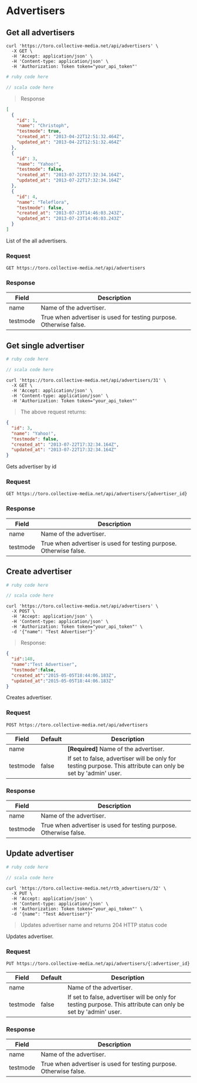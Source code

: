 # Advertisers

## Get all advertisers

```shell
curl 'https://toro.collective-media.net/api/advertisers' \
  -X GET \
  -H 'Accept: application/json' \
  -H 'Content-type: application/json' \
  -H 'Authorization: Token token="your_api_token"'
```

```ruby
# ruby code here
```

```scala
// scala code here
```

> Response

```json
[
  {
    "id": 1,
    "name": "Christoph",
    "testmode": true,
    "created_at": "2013-04-22T12:51:32.464Z",
    "updated_at": "2013-04-22T12:51:32.464Z"
  },
  {
    "id": 3,
    "name": "Yahoo!",
    "testmode": false,
    "created_at": "2013-07-22T17:32:34.164Z",
    "updated_at": "2013-07-22T17:32:34.164Z"
  },
  {
    "id": 4,
    "name": "Teleflora",
    "testmode": false,
    "created_at": "2013-07-23T14:46:03.243Z",
    "updated_at": "2013-07-23T14:46:03.243Z"
  }
]
```

List of the all advertisers.

### Request

`GET https://toro.collective-media.net/api/advertisers`

### Response

Field | Description
--------- | -----------
name | Name of the advertiser.
testmode | True when advertiser is used for testing purpose. Otherwise false.


## Get single advertiser

```ruby
# ruby code here
```

```scala
// scala code here
```

```shell
curl 'https://toro.collective-media.net/api/advertisers/31' \
  -X GET \
  -H 'Accept: application/json' \
  -H 'Content-type: application/json' \
  -H 'Authorization: Token token="your_api_token"'
```

> The above request returns:

```json
{
  "id": 3,
  "name": "Yahoo!",
  "testmode": false,
  "created_at": "2013-07-22T17:32:34.164Z",
  "updated_at": "2013-07-22T17:32:34.164Z"
}
```

Gets advertiser by id

### Request

`GET https://toro.collective-media.net/api/advertisers/{advertiser_id}`

### Response

Field | Description
--------- | -----------
name | Name of the advertiser.
testmode | True when advertiser is used for testing purpose. Otherwise false.


## Create advertiser

```ruby
# ruby code here
```

```scala
// scala code here
```

```shell
curl 'https://toro.collective-media.net/api/advertisers' \
  -X POST \
  -H 'Accept: application/json' \
  -H 'Content-type: application/json' \
  -H 'Authorization: Token token="your_api_token"' \
  -d '{"name": "Test Advertiser"}'
```

> Response:

```json
{
  "id":148,
  "name":"Test Advertiser",
  "testmode":false,
  "created_at":"2015-05-05T18:44:06.183Z",
  "updated_at":"2015-05-05T18:44:06.183Z"
}
```

Creates advertiser.

### Request

`POST https://toro.collective-media.net/api/advertisers`

Field | Default | Description
--------- | ------- | -----------
name |  | **[Required]** Name of the advertiser.
testmode | false | If set to false, advertiser will be only for testing purpose. This attribute can only be set by 'admin' user.

### Response

Field | Description
--------- | -----------
name | Name of the advertiser.
testmode | True when advertiser is used for testing purpose. Otherwise false.


## Update advertiser

```ruby
# ruby code here
```

```scala
// scala code here
```

```shell
curl 'https://toro.collective-media.net/rtb_advertisers/32' \
  -X PUT \
  -H 'Accept: application/json' \
  -H 'Content-type: application/json' \
  -H 'Authorization: Token token="your_api_token"' \
  -d '{name": "Test Advertiser"}'
```

> Updates advertiser name and returns 204 HTTP status code

Updates advertiser.

### Request

`PUT https://toro.collective-media.net/api/advertisers/{:advertiser_id}`

Field | Default | Description
--------- | ------- | -----------
name |  | Name of the advertiser.
testmode | false | If set to false, advertiser will be only for testing purpose. This attribute can only be set by 'admin' user.

### Response

Field | Description
--------- | -----------
name | Name of the advertiser.
testmode | True when advertiser is used for testing purpose. Otherwise false.
